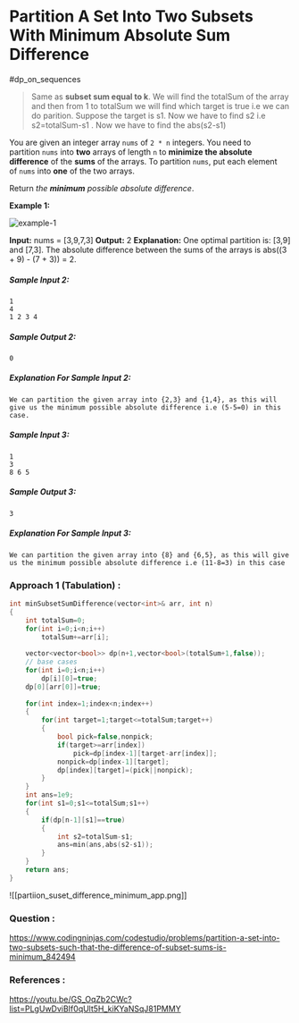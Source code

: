 # Partition A Set Into Two Subsets With Minimum Absolute Sum Difference
#dp_on_sequences 


> Same as **subset sum equal to k**. We will find the totalSum of the array and then  from 1 to totalSum we will find which target is true i.e we can do parition. Suppose the target is s1. Now we have to find s2 i.e s2=totalSum-s1 . Now we have to find the abs(s2-s1)


You are given an integer array `nums` of `2 * n` integers. You need to partition `nums` into **two** arrays of length `n` to **minimize the absolute difference** of the **sums** of the arrays. To partition `nums`, put each element of `nums` into **one** of the two arrays.

Return _the **minimum** possible absolute difference_.

**Example 1:**

![example-1](https://assets.leetcode.com/uploads/2021/10/02/ex1.png)

**Input:** nums = [3,9,7,3]
**Output:** 2
**Explanation:** One optimal partition is: [3,9] and [7,3].
The absolute difference between the sums of the arrays is abs((3 + 9) - (7 + 3)) = 2.



##### Sample Input 2:

```
1
4
1 2 3 4
```

##### Sample Output 2:

```
0
```

##### Explanation For Sample Input 2:

```
We can partition the given array into {2,3} and {1,4}, as this will give us the minimum possible absolute difference i.e (5-5=0) in this case.
```

##### Sample Input 3:

```
1
3
8 6 5
```

##### Sample Output 3:

```
3
```

##### Explanation For Sample Input 3:

```
We can partition the given array into {8} and {6,5}, as this will give us the minimum possible absolute difference i.e (11-8=3) in this case
```



### Approach 1 (Tabulation) :

```cpp
int minSubsetSumDifference(vector<int>& arr, int n)
{
    int totalSum=0;
    for(int i=0;i<n;i++)
        totalSum+=arr[i];
    
    vector<vector<bool>> dp(n+1,vector<bool>(totalSum+1,false));
    // base cases
    for(int i=0;i<n;i++)
        dp[i][0]=true;
    dp[0][arr[0]]=true;
    
    for(int index=1;index<n;index++)
    {
        for(int target=1;target<=totalSum;target++)
        {
            bool pick=false,nonpick;
            if(target>=arr[index])
                pick=dp[index-1][target-arr[index]];
            nonpick=dp[index-1][target];
            dp[index][target]=(pick||nonpick);
        }
    }
    int ans=1e9;
    for(int s1=0;s1<=totalSum;s1++)
    {
        if(dp[n-1][s1]==true)
        {
            int s2=totalSum-s1;
            ans=min(ans,abs(s2-s1));
        }
    }
    return ans;
}
```


![[partiion_suset_difference_minimum_app.png]]

### Question :
https://www.codingninjas.com/codestudio/problems/partition-a-set-into-two-subsets-such-that-the-difference-of-subset-sums-is-minimum_842494

### References :
https://youtu.be/GS_OqZb2CWc?list=PLgUwDviBIf0qUlt5H_kiKYaNSqJ81PMMY
